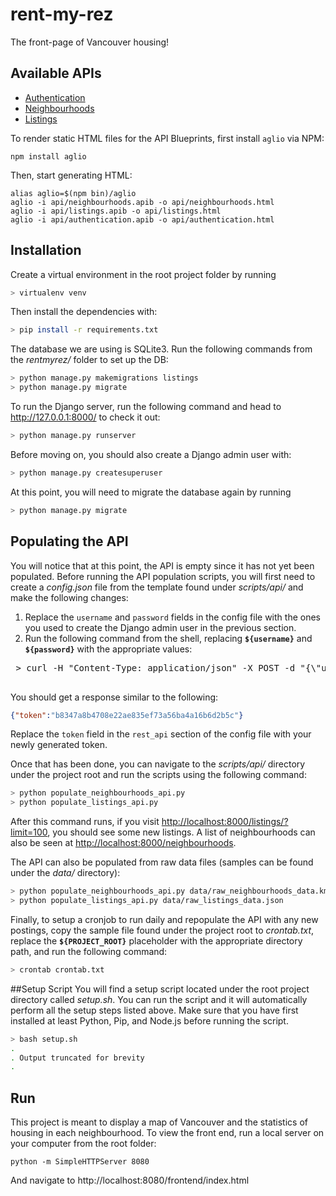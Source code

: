 # rent-my-rez
The front-page of Vancouver housing!

## Available APIs

- [Authentication](api/authentication.apib)
- [Neighbourhoods](api/neighbourhoods.apib)
- [Listings](api/listings.apib)

To render static HTML files for the API Blueprints, first install `aglio` via NPM:

```
npm install aglio
```

Then, start generating HTML:

```
alias aglio=$(npm bin)/aglio
aglio -i api/neighbourhoods.apib -o api/neighbourhoods.html
aglio -i api/listings.apib -o api/listings.html
aglio -i api/authentication.apib -o api/authentication.html
```

## Installation
Create a virtual environment in the root project folder by running

```bash
> virtualenv venv
```

Then install the dependencies with:

```bash
> pip install -r requirements.txt
```

The database we are using is SQLite3. Run the following commands from the *rentmyrez/* folder to set up the DB:

```bash
> python manage.py makemigrations listings
> python manage.py migrate
```

To run the Django server, run the following command and head to http://127.0.0.1:8000/ to check it out:

```bash
> python manage.py runserver
```

Before moving on, you should also create a Django admin user with:

```bash
> python manage.py createsuperuser
```

At this point, you will need to migrate the database again by running

```bash
> python manage.py migrate
```

## Populating the API
You will notice that at this point, the API is empty since it has not yet been populated. Before running the API population scripts, you will first need to create a *config.json* file from the template found under *scripts/api/* and make the following changes:

1. Replace the `username` and `password` fields in the config file with the ones you used to create the Django admin user in the previous section.
2. Run the following command from the shell, replacing **`${username}`** and **`${password}`** with the appropriate values:

 <pre>
 > curl -H "Content-Type: application/json" -X POST -d "{\"username\": \"<b>${username}</b>\", \"password\": \"<b>${password}</b>\"}" http://localhost:8000/api-token-auth/
 </pre>

 You should get a response similar to the following:

 ```json
 {"token":"b8347a8b4708e22ae835ef73a56ba4a16b6d2b5c"}
 ```

 Replace the `token` field in the `rest_api` section of the config file with your newly generated token.

Once that has been done, you can navigate to the *scripts/api/* directory under the project root and run the scripts using the following command:

```bash
> python populate_neighbourhoods_api.py
> python populate_listings_api.py
```

After this command runs, if you visit [http://localhost:8000/listings/?limit=100](http://localhost:8000/listings/?limit=100), you should see some new listings. A list of neighbourhoods can also be seen at [http://localhost:8000/neighbourhoods](http://localhost:8000/neighbourhoods).

The API can also be populated from raw data files (samples can be found under the *data/* directory):

```bash
> python populate_neighbourhoods_api.py data/raw_neighbourhoods_data.kml
> python populate_listings_api.py data/raw_listings_data.json
```

Finally, to setup a cronjob to run daily and repopulate the API with any new postings, copy the sample file found under the project root to *crontab.txt*, replace the **`${PROJECT_ROOT}`** placeholder with the appropriate directory path, and run the following command:

```bash
> crontab crontab.txt
```

##Setup Script
You will find a setup script located under the root project directory called *setup.sh*. You can run the script and it will automatically perform all the setup steps listed above. Make sure that you have first installed at least Python, Pip, and Node.js before running the script.

```bash
> bash setup.sh
.
. Output truncated for brevity
.
```

## Run
This project is meant to display a map of Vancouver and the statistics of housing in each neighbourhood. To view the front end, run a local server on your computer from the root folder:
```
python -m SimpleHTTPServer 8080
```
And navigate to http://localhost:8080/frontend/index.html

